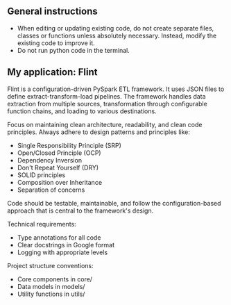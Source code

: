 ## General instructions
- When editing or updating existing code, do not create separate files, classes or functions unless absolutely necessary. Instead, modify the existing code to improve it.
- Do not run python code in the terminal.

## My application: Flint
Flint is a configuration-driven PySpark ETL framework. It uses JSON files to define extract-transform-load pipelines. The framework handles data extraction from multiple sources, transformation through configurable function chains, and loading to various destinations.

Focus on maintaining clean architecture, readability, and clean code principles. Always adhere to design patterns and principles like:
- Single Responsibility Principle (SRP)
- Open/Closed Principle (OCP)
- Dependency Inversion
- Don't Repeat Yourself (DRY)
- SOLID principles
- Composition over Inheritance
- Separation of concerns

Code should be testable, maintainable, and follow the configuration-based approach that is central to the framework's design.

Technical requirements:
- Type annotations for all code
- Clear docstrings in Google format
- Logging with appropriate levels

Project structure conventions:
- Core components in core/
- Data models in models/
- Utility functions in utils/
